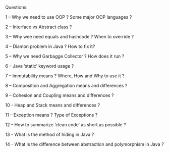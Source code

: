 Questions:

1 – Why we need to use OOP ? Some major OOP languages ?

2 – Interface vs Abstract class ?

3 – Why wee need equals and hashcode ? When to override ?

4 – Diamon problem in Java ? How to fix it?

5 – Why we need Garbagge Collector ? How does it run ?

6 – Java ‘static’ keyword usage ?

7 – Immutability means ? Where, How and Why to use it ?

8 – Composition and Aggregation means and differences ?

9 – Cohesion and Coupling means and differences ?

10 - Heap and Stack means and differences ?

11 – Exception means ? Type of Exceptions ?

12 – How to summarize ‘clean code’ as short as possible ?

13 - What is the method of hiding in Java ?

14 - What is the difference between abstraction and polymorphism in Java ?
